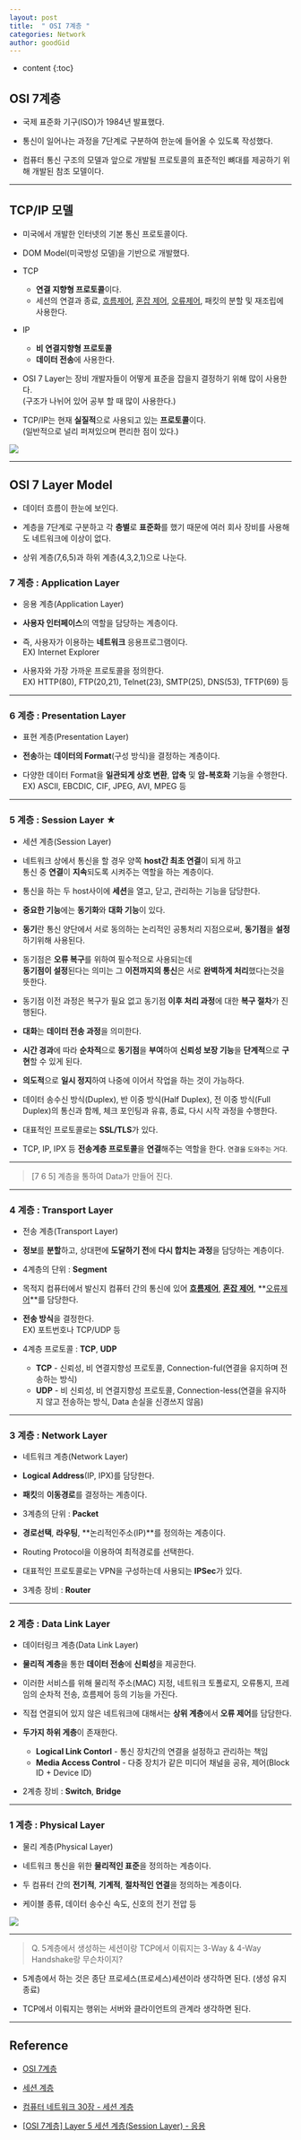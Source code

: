 ```yaml
---
layout: post
title:  " OSI 7계층 "
categories: Network
author: goodGid
---
```

* content
{:toc}

## OSI 7계층

* 국제 표준화 기구(ISO)가 1984년 발표했다.

* 통신이 일어나는 과정을 7단계로 구분하여 한눈에 들어올 수 있도록 작성했다.

* 컴퓨터 통신 구조의 모델과 앞으로 개발될 프로토콜의 표준적인 뼈대를 제공하기 위해 개발된 참조 모델이다.











---

## TCP/IP 모델

* 미국에서 개발한 인터넷의 기본 통신 프로토콜이다.

* DOM Model(미국방성 모델)을 기반으로 개발했다.

* TCP
    - **연결 지향형 프로토콜**이다.
    - 세션의 연결과 종료, [흐름제어]({{site.url}}/Error-Flow-Control/#흐름-제어), [혼잡 제어]({{site.url}}/Error-Flow-Control/#혼잡-제어), [오류제어]({{site.url}}/Error-Flow-Control/#오류-제어), 패킷의 분할 및 재조립에 사용한다.

* IP
    - **비 연결지향형 프로토콜**
    - **데이터 전송**에 사용한다.


* OSI 7 Layer는 장비 개발자들이 어떻게 표준을 잡을지 결정하기 위해 많이 사용한다. <br> (구조가 나뉘어 있어 공부 할 때 많이 사용한다.)

* TCP/IP는 현재 **실질적**으로 사용되고 있는 **프로토콜**이다. <br> (일반적으로 널리 퍼져있으며 편리한 점이 있다.) 


 ![](/assets/img/network/tcp_ip_3way_4way_3.png)


---

## OSI 7 Layer Model

* 데이터 흐름이 한눈에 보인다.

* 계층을 7단계로 구분하고 각 **층별**로 **표준화**를 했기 때문에 여러 회사 장비를 사용해도 네트워크에 이상이 없다.

* 상위 계층(7,6,5)과 하위 계층(4,3,2,1)으로 나눈다.


### 7 계층 : Application Layer

* 응용 계층(Application Layer)

* **사용자 인터페이스**의 역할을 담당하는 계층이다. 

* 즉, 사용자가 이용하는 **네트워크** 응용프로그램이다. <br> EX) Internet Explorer

* 사용자와 가장 가까운 프로토콜을 정의한다. <br> EX) HTTP(80), FTP(20,21), Telnet(23), SMTP(25), DNS(53), TFTP(69) 등

---

### 6 계층 : Presentation Layer

* 표현 계층(Presentation Layer)

* **전송**하는 **데이터의 Format**(구성 방식)을 결정하는 계층이다.

* 다양한 데이터 Format을 **일관되게 상호 변환**, **압축** 및 **암-복호화** 기능을 수행한다. <br> EX) ASCII, EBCDIC, CIF, JPEG, AVI, MPEG 등

---

### 5 계층 : Session Layer ★

* 세션 계층(Session Layer)

* 네트워크 상에서 통신을 할 경우 양쪽 **host간 최초 연결**이 되게 하고 <br> 통신 중 **연결**이 **지속**되도록 시켜주는 역할을 하는 계층이다.

* 통신을 하는 두 host사이에 **세션**을 열고, 닫고, 관리하는 기능을 담당한다.

* **중요한 기능**에는 **동기화**와 **대화 기능**이 있다. 

* **동기**란 통신 양단에서 서로 동의하는 논리적인 공통처리 지점으로써, **동기점**을 **설정**하기위해 사용된다. 

* 동기점은 **오류 복구**를 위하여 필수적으로 사용되는데 <br> **동기점이 설정**된다는 의미는 그 **이전까지의 통신**은 서로 **완벽하게 처리**했다는것을 뜻한다.

* 동기점 이전 과정은 복구가 필요 없고 동기점 **이후 처리 과정**에 대한 **복구 절차**가 진행된다. 

* **대화**는 **데이터 전송 과정**을 의미한다.

* **시간 경과**에 따라 **순차적**으로 **동기점**을 **부여**하여 **신뢰성 보장 기능**을 **단계적**으로 **구현**할 수 있게 된다. 

* **의도적**으로 **일시 정지**하여 나중에 이어서 작업을 하는 것이 가능하다.

* 데이터 송수신 방식(Duplex), 반 이중 방식(Half Duplex), 전 이중 방식(Full Duplex)의 통신과 함께, 체크 포인팅과 유휴, 종료, 다시 시작 과정을 수행한다.

* 대표적인 프로토콜로는 **SSL/TLS**가 있다.

* TCP, IP, IPX 등 **전송계층 프로토콜**을 **연결**해주는 역할을 한다. <small> 연결을 도와주는 거다. </small>


---

> [7 6 5] 계층을 통하여 Data가 만들어 진다.

--- 

### 4 계층 : Transport Layer

* 전송 계층(Transport Layer)

* **정보**를 **분할**하고, 상대편에 **도달하기 전**에 **다시 합치는 과정**을 담당하는 계층이다.

* 4계층의 단위 : **Segment**

* 목적지 컴퓨터에서 발신지 컴퓨터 간의 통신에 있어 **[흐름제어]({{site.url}}/Error-Flow-Control/#흐름-제어)**, **[혼잡 제어]({{site.url}}/Error-Flow-Control/#혼잡-제어)**, **[오류제어]({{site.url}}/Error-Flow-Control/#오류-제어)**를 담당한다.

* **전송 방식**을 결정한다. <br> EX) 포트번호나 TCP/UDP 등

* 4계층 프로토콜 : **TCP**, **UDP**
    - **TCP** - 신뢰성, 비 연결지향성 프로토콜, Connection-ful(연결을 유지하며 전송하는 방식)
    - **UDP** - 비 신뢰성, 비 연결지향성 프로토콜, Connection-less(연결을 유지하지 않고 전송하는 방식, Data 손실을 신경쓰지 않음)


--- 

### 3 계층 : Network Layer

* 네트워크 계층(Network Layer)

* **Logical Address**(IP, IPX)를 담당한다.

* **패킷**의 **이동경로**를 결정하는 계층이다.

* 3계층의 단위 : **Packet**

* **경로선택**, **라우팅**, **논리적인주소(IP)**를 정의하는 계층이다.

* Routing Protocol을 이용하여 최적경로를 선택한다.

* 대표적인 프로토콜로는 VPN을 구성하는데 사용되는 **IPSec**가 있다.

* 3계층 장비 : **Router**



---


### 2 계층 : Data Link Layer

* 데이터링크 계층(Data Link Layer)

* **물리적 계층**을 통한 **데이터 전송**에 **신뢰성**을 제공한다.

* 이러한 서비스를 위해 물리적 주소(MAC) 지정, 네트워크 토폴로지, 오류통지, 프레임의 순차적 전송, 흐름제어 등의 기능을 가진다.

* 직접 연결되어 있지 않은 네트워크에 대해서는 **상위 계층**에서 **오류 제어**를 담담한다.

* **두가지 하위 게층**이 존재한다.
    - **Logical Link Contorl** - 통신 장치간의 연결을 설정하고 관리하는 책임
    - **Media Access Control** - 다중 장치가 같은 미디어 채널을 공유, 제어(Block ID + Device ID)

* 2계층 장비 : **Switch**, **Bridge**

---

### 1 계층 : Physical Layer

* 물리 계층(Physical Layer)

* 네트워크 통신을 위한 **물리적인 표준**을 정의하는 계층이다.

* 두 컴퓨터 간의 **전기적**, **기계적**, **절차적인 연결**을 정의하는 계층이다.

* 케이블 종류, 데이터 송수신 속도, 신호의 전기 전압 등



![](/assets/img/network/osi_7_layer_2.png)


---


> Q. 5계층에서 생성하는 세션이랑 TCP에서 이뤄지는 3-Way & 4-Way Handshake랑 무슨차이지?

* 5계층에서 하는 것은 종단 프로세스(프로세스)세션이라 생각하면 된다. (생성 유지 종료)

* TCP에서 이뤄지는 행위는 서버와 클라이언트의 관계라 생각하면 된다.


---

## Reference

* [OSI 7계층](http://tar-cvzf-studybackup-tar-gz.tistory.com/37)

* [세션 계층](https://ko.wikipedia.org/wiki/%EC%84%B8%EC%85%98_%EA%B3%84%EC%B8%B5)

* [컴퓨터 네트워크 30장 - 세션 계층](http://copycode.tistory.com/109)

* [[OSI 7계층] Layer 5 세션 계층(Session Layer) - 응용](http://blog.naver.com/PostView.nhn?blogId=kyg3766&logNo=220694297437&parentCategoryNo=&categoryNo=50&viewDate=&isShowPopularPosts=true&from=search)



	



